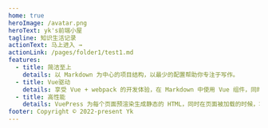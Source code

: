 ```yaml
---
home: true
heroImage: /avatar.png
heroText: yk's前端小屋
tagline: 知识生活记录
actionText: 马上进入 →
actionLink: /pages/folder1/test1.md
features:
  - title: 简洁至上
    details: 以 Markdown 为中心的项目结构，以最少的配置帮助你专注于写作。
  - title: Vue驱动
    details: 享受 Vue + webpack 的开发体验，在 Markdown 中使用 Vue 组件，同时可以使用 Vue 来开发自定义主题。
  - title: 高性能
    details: VuePress 为每个页面预渲染生成静态的 HTML，同时在页面被加载的时候，将作为 SPA 运行。
footer: Copyright © 2022-present Yk
---
```


<!--
<ClientOnly>
  <BottomData/>
</ClientOnly> -->
